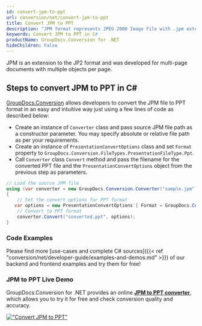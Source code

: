 ```yaml
---
id: convert-jpm-to-ppt
url: conversion/net/convert-jpm-to-ppt
title: Convert JPM to PPT
description: "JPM format represents JPEG 2000 Image File with .jpm extension. Learn how to convert JPM to PPT file programmatically in C# language using GroupDocs.Conversion for .NET library."
keywords: Convert JPM to PPT in C#
productName: GroupDocs.Conversion for .NET
hideChildren: False
---
```


JPM is an extension to the JP2 format and was developed for multi-page documents with multiple objects per page.

## Steps to convert JPM to PPT in C#

[GroupDocs.Conversion](https://products.groupdocs.com/conversion/net) allows developers to convert the JPM file to PPT format in an easy and intuitive way just using a few lines of code as described below:

* Create an instance of `Converter` class and pass source JPM file path as a constructor parameter. You may specify absolute or relative file path as per your requirements. 
* Create an instance of `PresentationConvertOptions` class and set `Format` property to `GroupDocs.Conversion.FileTypes.PresentationFileType.Ppt`.
* Call `Converter` class `Convert` method and pass the filename for the converted PPT file and the `PresentationConvertOptions` object from the previous step as parameters.

```csharp
// Load the source JPM file
using (var converter = new GroupDocs.Conversion.Converter("sample.jpm"))
{
    // Set the convert options for PPT format
   var options = new PresentationConvertOptions { Format = GroupDocs.Conversion.FileTypes.PresentationFileType.Ppt };
    // Convert to PPT format
    converter.Convert("converted.ppt", options);
}
```

### Code Examples

Please find more [use-cases and complete C# sources]({{< ref "conversion/net/developer-guide/examples-and-demos.md" >}}) of our backend and frontend examples and try them for free!

### JPM to PPT Live Demo

GroupDocs.Conversion for .NET provides an online [**JPM to PPT converter**](https://products.groupdocs.app/conversion/jpm-to-ppt), which allows you to try it for free and check conversion quality and accuracy.

[!["Convert JPM to PPT"](conversion/net/images/convert-to-ppt/convert-jpm-to-ppt.png)](https://products.groupdocs.app/conversion/jpm-to-ppt)